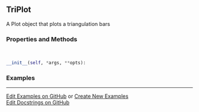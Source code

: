 ## <a id="McUtils.Plots.Plots.TriPlot">TriPlot</a>
A Plot object that plots a triangulation bars

### Properties and Methods
<a id="McUtils.Plots.Plots.TriPlot.__init__">&nbsp;</a>
```python
__init__(self, *args, **opts): 
```

### Examples


___

[Edit Examples on GitHub](https://github.com/McCoyGroup/References/edit/gh-pages/Documentation/examples/McUtils/Plots/Plots/TriPlot.md) or 
[Create New Examples](https://github.com/McCoyGroup/References/new/gh-pages/?filename=Documentation/examples/McUtils/Plots/Plots/TriPlot.md) <br/>
[Edit Docstrings on GitHub](https://github.com/McCoyGroup/McUtils/edit/master/Plots/Plots.py?message=Update%20Docs)